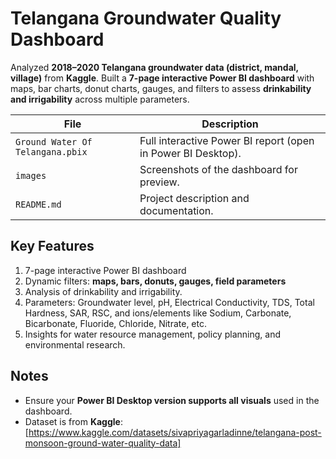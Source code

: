 # Telangana Groundwater Quality Dashboard

Analyzed **2018–2020 Telangana groundwater data (district, mandal, village)** from **Kaggle**. Built a **7-page interactive Power BI dashboard** with maps, bar charts, donut charts, gauges, and filters to assess **drinkability and irrigability** across multiple parameters.

| File | Description |
|------|-------------|
| `Ground Water Of Telangana.pbix` | Full interactive Power BI report (open in Power BI Desktop). |
| `images` | Screenshots of the dashboard for preview. |
| `README.md` | Project description and documentation. |

## Key Features

1. 7-page interactive Power BI dashboard  
2. Dynamic filters: **maps, bars, donuts, gauges, field parameters**  
3. Analysis of drinkability and irrigability. 
4. Parameters: Groundwater level, pH, Electrical Conductivity, TDS, Total Hardness, SAR, RSC, and ions/elements like Sodium, Carbonate, Bicarbonate, Fluoride, Chloride, Nitrate, etc.  
5. Insights for water resource management, policy planning, and environmental research.

## Notes

- Ensure your **Power BI Desktop version supports all visuals** used in the dashboard.   
- Dataset is from **Kaggle**: [https://www.kaggle.com/datasets/sivapriyagarladinne/telangana-post-monsoon-ground-water-quality-data]  
